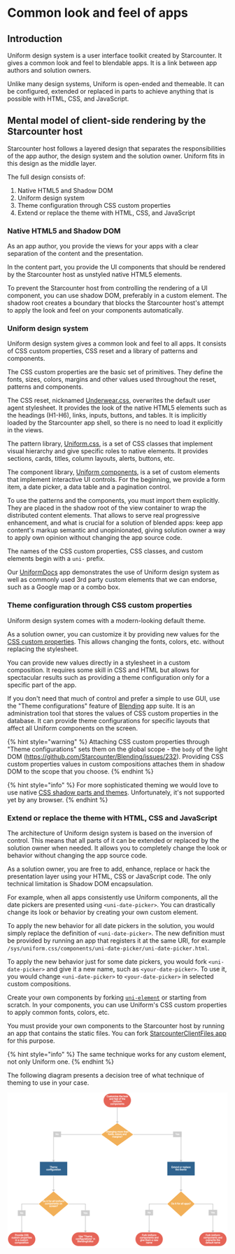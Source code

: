 # Common look and feel of apps

## Introduction

Uniform design system is a user interface toolkit created by Starcounter. It gives a common look and feel to blendable apps. It is a link between app authors and solution owners.

Unlike many design systems, Uniform is open-ended and themeable. It can be configured, extended or replaced in parts to achieve anything that is possible with HTML, CSS, and JavaScript.

## Mental model of client-side rendering by the Starcounter host

Starcounter host follows a layered design that separates the responsibilities of the app author, the design system and the solution owner. Uniform fits in this design as the middle layer. 

The full design consists of:

1. Native HTML5 and Shadow DOM
2. Uniform design system
3. Theme configuration through CSS custom properties
4. Extend or replace the theme with HTML, CSS, and JavaScript

### Native HTML5 and Shadow DOM

As an app author, you provide the views for your apps with a clear separation of the content and the presentation.

In the content part, you provide the UI components that should be rendered by the Starcounter host as unstyled native HTML5 elements. 

To prevent the Starcounter host from controlling the rendering of a UI component, you can use shadow DOM, preferably in a custom element. The shadow root creates a boundary that blocks the Starcounter host's attempt to apply the look and feel on your components automatically.

### Uniform design system

Uniform design system gives a common look and feel to all apps. It consists of CSS custom properties, CSS reset and a library of patterns and components.

The CSS custom properties are the basic set of primitives. They define the fonts, sizes, colors, margins and other values used throughout the reset, patterns and components.

The CSS reset, nicknamed [Underwear.css](https://starcounter.github.io/underwear.css/), overwrites the default user agent stylesheet. It provides the look of the native HTML5 elements such as the headings (H1-H6), links, inputs, buttons, and tables. It is implicitly loaded by the Starcounter app shell, so there is no need to load it explicitly in the views. 

The pattern library, [Uniform.css](https://starcounter.github.io/uniform.css/), is a set of CSS classes that implement visual hierarchy and give specific roles to native elements. It provides sections, cards, titles, column layouts, alerts,  buttons, etc.

The component library, [Uniform components](https://starcounter.github.io/uniform.css/components/), is a set of custom elements that implement interactive UI controls. For the beginning, we provide a form item, a date picker, a data table and a pagination control. 

To use the patterns and the components, you must import them explicitly. They are placed in the shadow root of the view container to wrap the distributed content elements. That allows to serve real progressive enhancement, and what is crucial for a solution of blended apps: keep app content's markup semantic and unopinionated, giving solution owner a way to apply own opinion without changing the app source code.

The names of the CSS custom properties, CSS classes, and custom elements begin with a `uni-` prefix.

Our [UniformDocs](https://uniform.starcounter.io/) app demonstrates the use of Uniform design system as well as commonly used 3rd party custom elements that we can endorse, such as a Google map or a combo box.

### Theme configuration through CSS custom properties

Uniform design system comes with a modern-looking default theme.

As a solution owner, you can customize it by providing new values for the [CSS custom properties](https://developer.mozilla.org/en-US/docs/Web/CSS/Using_CSS_variables). This allows changing the fonts, colors, etc. without replacing the stylesheet.

You can provide new values directly in a stylesheet in a custom composition. It requires some skill in CSS and HTML but allows for spectacular results such as providing a theme configuration only for a specific part of the app.

If you don't need that much of control and prefer a simple to use GUI, use the "Theme configurations" feature of [Blending](https://github.com/Starcounter/Blending) app suite. It is an administration tool that stores the values of CSS custom properties in the database. It can provide theme configurations for specific layouts that affect all Uniform components on the screen.

{% hint style="warning" %} Attaching CSS custom properties through "Theme configurations" sets them on the global scope - the `body` of the light DOM (https://github.com/Starcounter/Blending/issues/232). Providing CSS custom properties values in custom compositions attaches them in shadow DOM to the scope that you choose. {% endhint %}

{% hint style="info" %} For more sophisticated theming we would love to use native [CSS shadow parts and themes](https://meowni.ca/posts/part-theme-explainer/). Unfortunately, it's not supported yet by any browser. {% endhint %}

### Extend or replace the theme with HTML, CSS and JavaScript

The architecture of Uniform design system is based on the inversion of control. This means that all parts of it can be extended or replaced by the solution owner when needed. It allows you to completely change the look or behavior without changing the app source code.

As a solution owner, you are free to add, enhance, replace or hack the presentation layer using your HTML, CSS or JavaScript code. The only technical limitation is Shadow DOM encapsulation. 

For example, when all apps consistently use Uniform components, all the date pickers are presented using `<uni-date-picker>`. You can drastically change its look or behavior by creating your own custom element.

To apply the new behavior for all date pickers in the solution, you would simply replace the definition of `<uni-date-picker>`. The new definition must be provided by running an app that registers it at the same URI, for example `/sys/uniform.css/components/uni-date-picker/uni-date-picker.html`.

To apply the new behavior just for some date pickers, you would fork `<uni-date-picker>` and give it a new name, such as `<your-date-picker>`. To use it, you would change `<uni-date-picker>` to `<your-date-picker>` in selected custom compositions.

Create your own components by forking [`uni-element`](https://github.com/Starcounter/uniform.css/tree/master/components) or starting from scratch. In your components, you can use Uniform's CSS custom properties to apply common fonts, colors, etc.

You must provide your own components to the Starcounter host by running an app that contains the static files. You can fork [StarcounterClientFiles app](https://github.com/Starcounter/StarcounterClientFiles/) for this purpose.

{% hint style="info" %} The same technique works for any custom element, not only Uniform one. {% endhint %}

The following diagram presents a decision tree of what technique of theming to use in your case.

![Decision tree of theming Uniform design system](../../.gitbook/assets/uniform-decision-tree.png)
